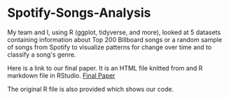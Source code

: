 # Spotify-Songs-Analysis
My team and I, using R (ggplot, tidyverse, and more), looked at 5 datasets containing information about Top 200 Billboard songs or a random sample of songs from Spotify to visualize patterns for change over time and to classify a song's genre.

Here is a link to our final paper. It is an HTML file knitted from and R markdown file in RStudio.
[Final Paper](https://rpubs.com/pmish0/1133518)

The original R file is also provided which shows our code.

